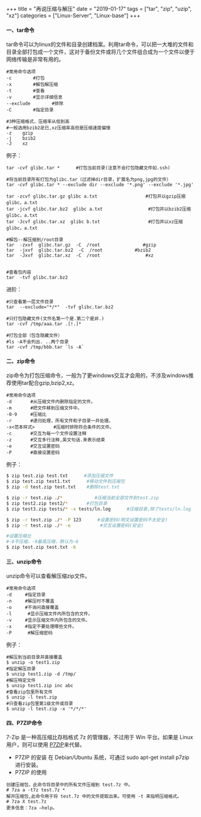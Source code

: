 +++
title = "再说压缩与解压"
date = "2019-01-17"
tags = ["tar", "zip", "uzip", "xz"]
categories = ["Linux-Server", "Linux-base"]
+++

#### 一、tar命令

tar命令可以为linux的文件和目录创建档案。利用tar命令，可以把一大堆的文件和目录全部打包成一个文件，这对于备份文件或将几个文件组合成为一个文件以便于网络传输是非常有用的。

~~~shell
#常用命令选项
-c        #打包
-x        #解包解压缩
-t        #查看
-v        #显示详细信息
--exclude        #排除
-C        #指定目录

#3种压缩格式，压缩率从低到高
#一般选用bzib2足已,xz压缩率高但是压缩速度偏慢
-z    gzip
-j    bzib2
-J    xz
~~~

例子：

~~~shell
tar -cvf glibc.tar *      #打包当前目录(注意不会打包隐藏文件如.ssh)

#将当前目录所有打包为glibc.tar（过滤掉dir目录，扩展名为png,jpg的文件）
tar -cvf glibc.tar * --exclude dir --exclude '*.png' --exclude '*.jpg'

tar -zcvf glibc.tar.gz glibc a.txt                  #打包并以gzip压缩glibc，a.txt
tar -jcvf glibc.tar.bz2  glibc a.txt                 #打包并以bzib2压缩glibc，a.txt
tar -Jcvf glibc.tar.xz  glibc b.txt                  #打包并以xz压缩glibc，a.txt

#解包--解压缩到/root目录
tar  -zxvf  glibc.tar.gz  -C  /root                #gzip
tar  -jxvf  glibc.tar.bz2  -C  /root            #bzib2
tar  -Jxvf  glibc.tar.xz  -C  /root                 #xz


#查看包内容
tar  -tvf glibc.tar.bz2
~~~

进阶：

~~~shell
#只查看第一层文件目录
tar  --exclude="*/*"  -tvf glibc.tar.bz2

#只打包隐藏文件(文件名第一个是.第二个是非.)
tar -cvf /tmp/aaa.tar .[!.]*

#打包全部（包含隐藏文件）
#ls -A不会列出. ..两个目录
tar -cvf /tmp/bbb.tar `ls -A`
~~~




#### 二、zip命令

zip命令为打包压缩命令，一般为了更windows交互才会用的，不涉及windows推荐使用tar配合gzip,bzip2,xz。

~~~shell
#常用命令选项
-d       #从压缩文件内删除指定的文件。
-m       #把文件移到压缩文件中。
-0-9     #压缩比
-r       #递归处理，所有文件和子目录一并处理。
-x<范本样式>       #压缩时排除符合条件的文件。
-c       #交互为每一个文件设置注释
-z       #交互多行注释,英文句话.来表示结束
-e       #交互设置密码
-P       #直接设置密码
~~~

例子：

~~~bash
$ zip test.zip test.txt      #添加压缩文件
$ zip test.zip test1.txt      #移动文件到压缩包
$ zip -d test.zip test.txt    #删除test.txt

$ zip -r test.zip ./*            #压缩当前全部文件到test.zip
$ zip test2.zip test2/*       #打包目录
$ zip test3.zip tests/* -x tests/ln.log      #压缩目录,除了tests/ln.log

$ zip -r test.zip ./* -P 123      #设置密码(明文设置密码不太安全)
$ zip -r test.zip ./* -e           #交互设置密码(安全)

#设置压缩比
#-0不压缩，-9最高压缩，默认为-6
$ zip test.zip test.txt -6
~~~

#### 三、unzip命令

unzip命令可以查看解压缩zip文件。

~~~shell
#常用命令选项
-d     #指定目录
-n     #解压时不覆盖
-o     #不询问直接覆盖
-l      #显示压缩文件内所包含的文件。
-v     #显示压缩文件内所包含的文件。
-x     #指定不要处理哪些文件。
-P      #解压缩密码
~~~

例子：

~~~shell
#解压到当前目录并直接覆盖
$ unzip -o test1.zip
#指定解压目录
$ unzip test1.zip -d /tmp/
#解压特定文件
$ unzip test1.zip inc abc
#查看zip包里所有文件
$ unzip -l test.zip
#只查看zip包里第1级文件或目录
$ unzip -l test.zip -x '*/*/*'
~~~

#### 四、P7ZIP命令

7-Zip 是一种高压缩比存档格式 7z 的管理器，不过用于 Win 平台。如果是 Linux 用户，则可以使用 [P7ZIP](http://p7zip.sourceforge.net/)来代替。

- P7ZIP 的安装 在 Debian/Ubuntu 系统，可通过 sudo apt-get install p7zip 进行安装。
- P7ZIP 的使用

~~~shell
创建压缩包，此命令将目录中的所有文件压缩到 test.7z 中。
# 7za a -t7z test.7z *
解开压缩包,此命令用于将 test.7z 中的文件提取出来。可使用 -t 来指明压缩格式。
# 7za X test.7z
更多信息：7za –help。
~~~


